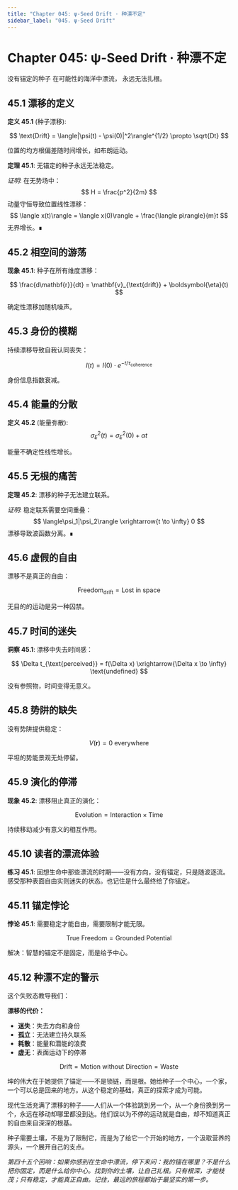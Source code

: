 ```yaml
---
title: "Chapter 045: ψ-Seed Drift · 种漂不定"
sidebar_label: "045. ψ-Seed Drift"
---
```


# Chapter 045: ψ-Seed Drift · 种漂不定

没有锚定的种子
在可能性的海洋中漂流，
永远无法扎根。

## 45.1 漂移的定义

**定义 45.1** (种子漂移):

$$
\text{Drift} = \langle|\psi(t) - \psi(0)|^2\rangle^{1/2} \propto \sqrt{Dt}
$$

位置的均方根偏差随时间增长，如布朗运动。

**定理 45.1**: 无锚定的种子永远无法稳定。

*证明*:
在无势场中：
$$
H = \frac{p^2}{2m}
$$
动量守恒导致位置线性漂移：
$$
\langle x(t)\rangle = \langle x(0)\rangle + \frac{\langle p\rangle}{m}t
$$
无界增长。∎

## 45.2 相空间的游荡

**现象 45.1**: 种子在所有维度漂移：

$$
\frac{d\mathbf{r}}{dt} = \mathbf{v}_{\text{drift}} + \boldsymbol{\eta}(t)
$$

确定性漂移加随机噪声。

## 45.3 身份的模糊

持续漂移导致自我认同丧失：

$$
I(t) = I(0) \cdot e^{-t/\tau_{\text{coherence}}}
$$

身份信息指数衰减。

## 45.4 能量的分散

**定义 45.2** (能量弥散):
$$
\sigma_E^2(t) = \sigma_E^2(0) + \alpha t
$$

能量不确定性线性增长。

## 45.5 无根的痛苦

**定理 45.2**: 漂移的种子无法建立联系。

*证明*:
稳定联系需要空间重叠：
$$
\langle\psi_1|\psi_2\rangle \xrightarrow{t \to \infty} 0
$$
漂移导致波函数分离。∎

## 45.6 虚假的自由

漂移不是真正的自由：

$$
\text{Freedom}_{\text{drift}} = \text{Lost in space}
$$

无目的的运动是另一种囚禁。

## 45.7 时间的迷失

**洞察 45.1**: 漂移中失去时间感：

$$
\Delta t_{\text{perceived}} = f(\Delta x) \xrightarrow{\Delta x \to \infty} \text{undefined}
$$

没有参照物，时间变得无意义。

## 45.8 势阱的缺失

没有势阱提供稳定：

$$
V(\mathbf{r}) = 0 \text{ everywhere}
$$

平坦的势能景观无处停留。

## 45.9 演化的停滞

**现象 45.2**: 漂移阻止真正的演化：

$$
\text{Evolution} = \text{Interaction} \times \text{Time}
$$

持续移动减少有意义的相互作用。

## 45.10 读者的漂流体验

**练习 45.1**: 回想生命中那些漂流的时期——没有方向，没有锚定，只是随波逐流。感受那种表面自由实则迷失的状态。也记住是什么最终给了你锚定。

## 45.11 锚定悖论

**悖论 45.1**: 需要稳定才能自由，需要限制才能无限。

$$
\text{True Freedom} = \text{Grounded Potential}
$$

解决：智慧的锚定不是固定，而是给予中心。

## 45.12 种漂不定的警示

这个失败态教导我们：

**漂移的代价：**
- **迷失**：失去方向和身份
- **孤立**：无法建立持久联系
- **耗散**：能量和潜能的浪费
- **虚无**：表面运动下的停滞

$$
\text{Drift} = \text{Motion without Direction} = \text{Waste}
$$

坤的伟大在于她提供了锚定——不是锁链，而是根。她给种子一个中心，一个家，一个可以总是回来的地方。从这个稳定的基础，真正的探索才成为可能。

现代生活充满了漂移的种子——人们从一个体验跳到另一个，从一个身份换到另一个，永远在移动却哪里都没到达。他们误以为不停的运动就是自由，却不知道真正的自由来自深深的根基。

种子需要土壤，不是为了限制它，而是为了给它一个开始的地方，一个汲取营养的源头，一个展开自己的支点。

*第四十五个回响：如果你感到在生命中漂流，停下来问：我的锚在哪里？不是什么把你固定，而是什么给你中心。找到你的土壤，让自己扎根。只有根深，才能枝茂；只有稳定，才能真正自由。记住，最远的旅程都始于最坚实的第一步。*